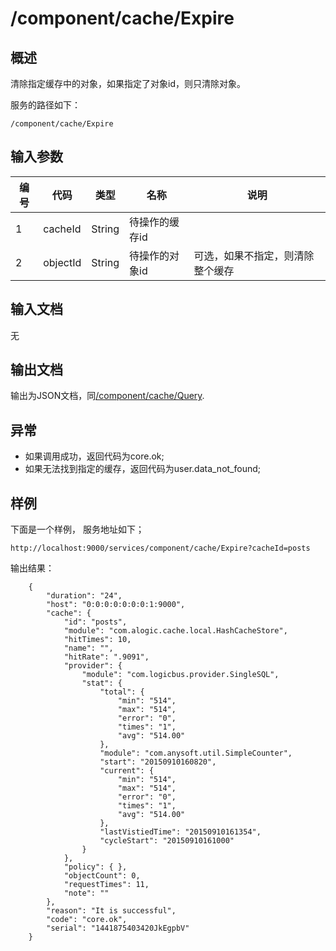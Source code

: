 # /component/cache/Expire

## 概述

清除指定缓存中的对象，如果指定了对象id，则只清除对象。

服务的路径如下：
```
/component/cache/Expire
```

## 输入参数
| 编号 | 代码 | 类型 | 名称 | 说明 |
| ---- | ---- | ---- | ---- | ---- |
| 1 | cacheId | String | 待操作的缓存id | |
| 2 | objectId | String | 待操作的对象id | 可选，如果不指定，则清除整个缓存 |

## 输入文档
无

## 输出文档

输出为JSON文档，同[/component/cache/Query](Query.md).

## 异常
* 如果调用成功，返回代码为core.ok;
* 如果无法找到指定的缓存，返回代码为user.data_not_found;

## 样例

下面是一个样例，
服务地址如下；
```
http://localhost:9000/services/component/cache/Expire?cacheId=posts
```
输出结果：
```
	{
	    "duration": "24", 
	    "host": "0:0:0:0:0:0:0:1:9000", 
	    "cache": {
	        "id": "posts", 
	        "module": "com.alogic.cache.local.HashCacheStore", 
	        "hitTimes": 10, 
	        "name": "", 
	        "hitRate": ".9091", 
	        "provider": {
	            "module": "com.logicbus.provider.SingleSQL", 
	            "stat": {
	                "total": {
	                    "min": "514", 
	                    "max": "514", 
	                    "error": "0", 
	                    "times": "1", 
	                    "avg": "514.00"
	                }, 
	                "module": "com.anysoft.util.SimpleCounter", 
	                "start": "20150910160820", 
	                "current": {
	                    "min": "514", 
	                    "max": "514", 
	                    "error": "0", 
	                    "times": "1", 
	                    "avg": "514.00"
	                }, 
	                "lastVistiedTime": "20150910161354", 
	                "cycleStart": "20150910161000"
	            }
	        }, 
	        "policy": { }, 
	        "objectCount": 0, 
	        "requestTimes": 11, 
	        "note": ""
	    }, 
	    "reason": "It is successful", 
	    "code": "core.ok", 
	    "serial": "1441875403420JkEgpbV"
	}
```


